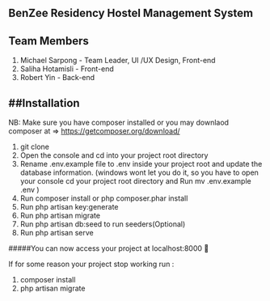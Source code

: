 BenZee Residency Hostel Management System
----------------------------------------------

Team Members
------------
1. Michael Sarpong - Team Leader, UI /UX Design, Front-end
2. Saliha Hotamisli - Front-end
3. Robert Yin - Back-end

##Installation
----------------------------------------------
NB: Make sure you have composer installed or you may downlaod composer at => https://getcomposer.org/download/

1. git clone
2. Open the console and cd into your project root directory
3. Rename .env.example file to .env inside your project root and update the database information. (windows wont let you do it, so you have to open your console cd your project root directory and Run mv .env.example .env )
4. Run composer install or php composer.phar install
5. Run php artisan key:generate
6. Run php artisan migrate
7. Run php artisan db:seed to run seeders(Optional)
8. Run php artisan serve

#####You can now access your project at localhost:8000 :slightly_smiling_face:

If for some reason your project stop working run :

1. composer install
2. php artisan migrate


